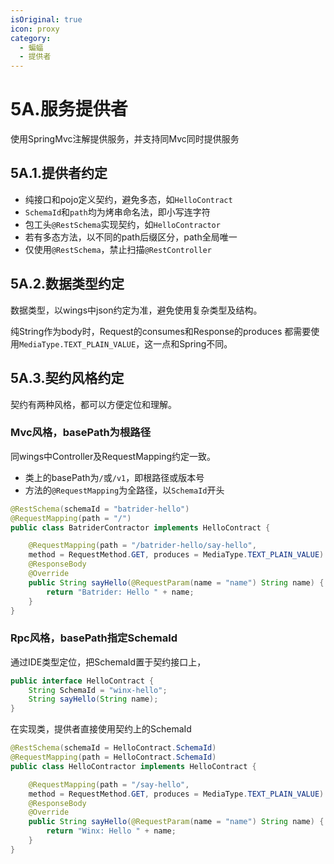 ```yaml
---
isOriginal: true
icon: proxy
category:
  - 蝙蝠
  - 提供者
---
```


# 5A.服务提供者

使用SpringMvc注解提供服务，并支持同Mvc同时提供服务

## 5A.1.提供者约定

* 纯接口和pojo定义契约，避免多态，如`HelloContract`
* `SchemaId`和`path`均为烤串命名法，即小写连字符
* 包工头`@RestSchema`实现契约，如`HelloContractor`
* 若有多态方法，以不同的path后缀区分，path全局唯一
* 仅使用`@RestSchema`，禁止扫描`@RestController`

## 5A.2.数据类型约定

数据类型，以wings中json约定为准，避免使用复杂类型及结构。

纯String作为body时，Request的consumes和Response的produces
都需要使用`MediaType.TEXT_PLAIN_VALUE`，这一点和Spring不同。

## 5A.3.契约风格约定

契约有两种风格，都可以方便定位和理解。

### Mvc风格，basePath为根路径

同wings中Controller及RequestMapping约定一致。

* 类上的basePath为`/`或`/v1`，即根路径或版本号
* 方法的`@RequestMapping`为全路径，以`SchemaId`开头

```java
@RestSchema(schemaId = "batrider-hello")
@RequestMapping(path = "/")
public class BatriderContractor implements HelloContract {

    @RequestMapping(path = "/batrider-hello/say-hello", 
    method = RequestMethod.GET, produces = MediaType.TEXT_PLAIN_VALUE)
    @ResponseBody
    @Override
    public String sayHello(@RequestParam(name = "name") String name) {
        return "Batrider: Hello " + name;
    }
}
```

### Rpc风格，basePath指定SchemaId

通过IDE类型定位，把SchemaId置于契约接口上，

```java
public interface HelloContract {
    String SchemaId = "winx-hello";
    String sayHello(String name);
}
```

在实现类，提供者直接使用契约上的SchemaId

```java
@RestSchema(schemaId = HelloContract.SchemaId)
@RequestMapping(path = HelloContract.SchemaId)
public class HelloContractor implements HelloContract {

    @RequestMapping(path = "/say-hello", 
    method = RequestMethod.GET, produces = MediaType.TEXT_PLAIN_VALUE)
    @ResponseBody
    @Override
    public String sayHello(@RequestParam(name = "name") String name) {
        return "Winx: Hello " + name;
    }
}
```
